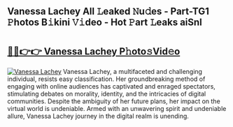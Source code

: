 ## Vanessa Lachey All 𝙻eaked 𝙽u𝚍es - Part-TG1 𝙿hotos B𝚒kini 𝚅𝚒deo - Hot 𝙿art 𝙻eaks aiSnI

# <h2><a href="http://ld02rtp.urlbe.top/?page=Vanessa+Lachey">🔗🔗👉👉 Vanessa Lachey P𝚑oto𝚜Vid𝚎o</a></h2>

[![Vanessa Lachey](https://i.imgur.com/eBuTRDB.gif)](http://ld02rtp.urlbe.top/?page=Vanessa+Lachey)
Vanessa Lachey, a multifaceted and challenging individual, resists easy classification. Her groundbreaking method of engaging with online audiences has captivated and enraged spectators, stimulating debates on morality, identity, and the intricacies of digital communities. Despite the ambiguity of her future plans, her impact on the virtual world is undeniable. Armed with an unwavering spirit and undeniable allure, Vanessa Lachey journey in the digital realm is unending.
